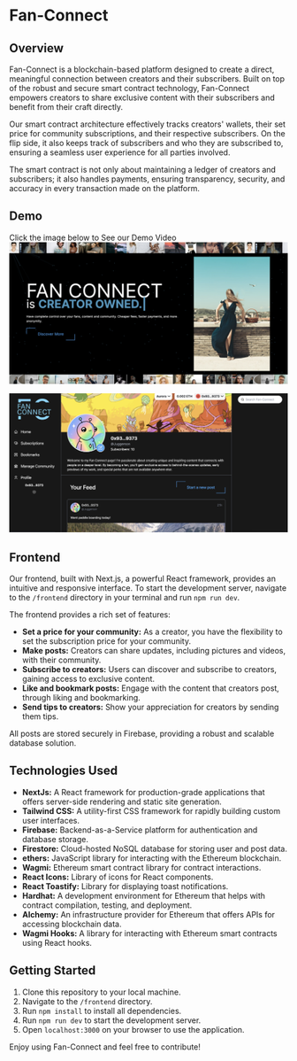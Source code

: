 # Fan-Connect

## Overview

Fan-Connect is a blockchain-based platform designed to create a direct, meaningful connection between creators and their subscribers. Built on top of the robust and secure smart contract technology, Fan-Connect empowers creators to share exclusive content with their subscribers and benefit from their craft directly. 

Our smart contract architecture effectively tracks creators' wallets, their set price for community subscriptions, and their respective subscribers. On the flip side, it also keeps track of subscribers and who they are subscribed to, ensuring a seamless user experience for all parties involved. 

The smart contract is not only about maintaining a ledger of creators and subscribers; it also handles payments, ensuring transparency, security, and accuracy in every transaction made on the platform.

## Demo

Click the image below to See our Demo Video
[![Fan Connect Demo](https://github.com/encode-solidity-group/fan-connect/blob/master/media/Landing%20Page.png?raw=true)](https://drive.google.com/file/d/1vRiYBdA_6QpAXLVCZdnekfldFb7tSZsD/view)

[![Fan Connect Demo](https://github.com/encode-solidity-group/fan-connect/blob/master/media/profile.png?raw=true)](https://drive.google.com/file/d/1vRiYBdA_6QpAXLVCZdnekfldFb7tSZsD/view)


## Frontend

Our frontend, built with Next.js, a powerful React framework, provides an intuitive and responsive interface. To start the development server, navigate to the `/frontend` directory in your terminal and run `npm run dev`.

The frontend provides a rich set of features:

- **Set a price for your community:** As a creator, you have the flexibility to set the subscription price for your community.
- **Make posts:** Creators can share updates, including pictures and videos, with their community. 
- **Subscribe to creators:** Users can discover and subscribe to creators, gaining access to exclusive content.
- **Like and bookmark posts:** Engage with the content that creators post, through liking and bookmarking.
- **Send tips to creators:** Show your appreciation for creators by sending them tips.

All posts are stored securely in Firebase, providing a robust and scalable database solution.

## Technologies Used

- **NextJs:** A React framework for production-grade applications that offers server-side rendering and static site generation.
- **Tailwind CSS:** A utility-first CSS framework for rapidly building custom user interfaces.
- **Firebase:** Backend-as-a-Service platform for authentication and database storage.
- **Firestore:** Cloud-hosted NoSQL database for storing user and post data.
- **ethers:** JavaScript library for interacting with the Ethereum blockchain.
- **Wagmi:** Ethereum smart contract library for contract interactions.
- **React Icons:** Library of icons for React components.
- **React Toastify:** Library for displaying toast notifications.
- **Hardhat:** A development environment for Ethereum that helps with contract compilation, testing, and deployment.
- **Alchemy:** An infrastructure provider for Ethereum that offers APIs for accessing blockchain data.
- **Wagmi Hooks:** A library for interacting with Ethereum smart contracts using React hooks.

## Getting Started

1. Clone this repository to your local machine.
2. Navigate to the `/frontend` directory.
3. Run `npm install` to install all dependencies.
4. Run `npm run dev` to start the development server.
5. Open `localhost:3000` on your browser to use the application.

Enjoy using Fan-Connect and feel free to contribute!

